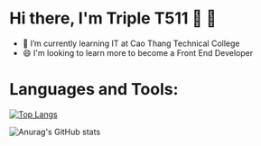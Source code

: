 # Hi there, I'm Triple T511 👋 🚀

- 🌱 I’m currently learning IT at 
Cao Thang Technical College
- 😄 I'm looking to learn more to become a Front End Developer

# Languages and Tools:
  [![Top Langs](https://github-readme-stats.vercel.app/api/top-langs/?username=triplet511&layout=compact)](https://github.com/anuraghazra/github-readme-stats)
  
![Anurag's GitHub stats](https://github-readme-stats.vercel.app/api?username=triplet511&show_icons=true)


